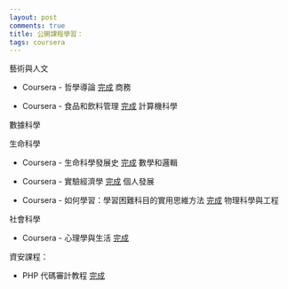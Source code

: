 ```yaml
---
layout: post
comments: true
title: 公開課程學習：
tags: coursera
---
```

藝術與人文

* Coursera - 哲學導論 [完成](http://w1a2d3s4q5e6.blogspot.tw/2016/06/coursera.html)
商務

* Coursera - 食品和飲料管理 [完成](http://w1a2d3s4q5e6.blogspot.tw/2016/06/coursera_24.html)
計算機科學

數據科學

生命科學

* Coursera - 生命科學發展史 [完成](http://w1a2d3s4q5e6.blogspot.tw/2016/06/coursera_12.html)
數學和邏輯

* Coursera - 實驗經濟學 [完成](http://w1a2d3s4q5e6.blogspot.tw/2016/09/coursera.html)
個人發展

* Coursera - 如何學習：學習困難科目的實用思維方法 [完成](http://w1a2d3s4q5e6.blogspot.tw/2016/06/coursera_9.html)
物理科學與工程

社會科學

* Coursera - 心理學與生活 [完成](http://w1a2d3s4q5e6.blogspot.tw/2016/06/coursera_17.html)

資安課程：

* PHP 代碼審計教程 [完成](http://w1a2d3s4q5e6.blogspot.tw/2016/08/php.html)


